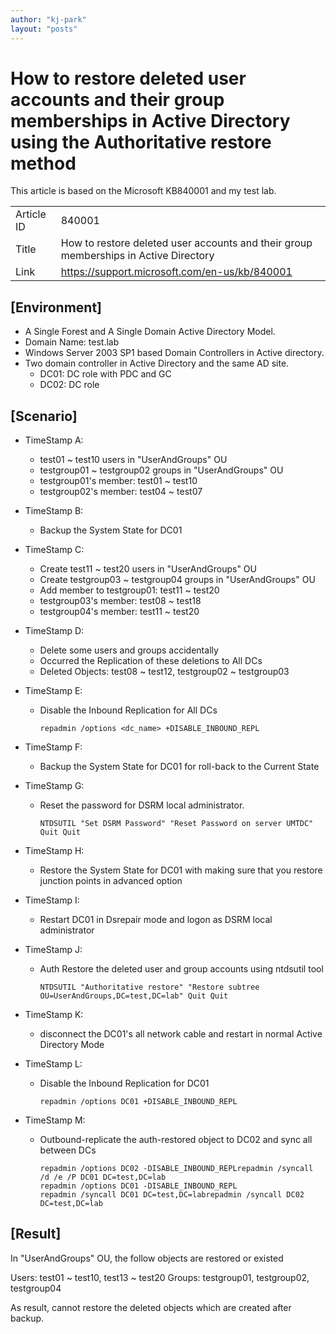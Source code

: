 ```yaml
---
author: "kj-park"
layout: "posts"
---
```

# How to restore deleted user accounts and their group memberships in Active Directory using the Authoritative restore method

This article is based on the Microsoft KB840001 and my test lab.

<table class="Reference">
    <tr><td>Article ID</td><td>840001</td></tr>
    <tr><td>Title</td><td>How to restore deleted user accounts and their group memberships in Active Directory</td></tr>
    <tr><td>Link</td><td><a href="https://support.microsoft.com/en-us/kb/840001">https://support.microsoft.com/en-us/kb/840001</a></td></tr>
</table>

## [Environment]

- A Single Forest and A Single Domain Active Directory Model.
- Domain Name: test.lab
- Windows Server 2003 SP1 based Domain Controllers in Active directory.
- Two domain controller in Active Directory and the same AD site. 
    - DC01: DC role with PDC and GC
    - DC02: DC role


## [Scenario]

- TimeStamp A: 
    - test01 ~ test10 users in "UserAndGroups" OU
    - testgroup01 ~ testgroup02 groups in "UserAndGroups" OU
    - testgroup01's member: test01 ~ test10
    - testgroup02's member: test04 ~ test07

- TimeStamp B: 
    - Backup the System State for DC01

- TimeStamp C: 
    - Create test11 ~ test20 users in "UserAndGroups" OU
    - Create testgroup03 ~ testgroup04 groups in "UserAndGroups" OU
    - Add member to testgroup01: test11 ~ test20
    - testgroup03's member: test08 ~ test18
    - testgroup04's member: test11 ~ test20

- TimeStamp D: 
    - Delete some users and groups accidentally
    - Occurred the Replication of these deletions to All DCs
    - Deleted Objects: test08 ~ test12, testgroup02 ~ testgroup03

- TimeStamp E: 
    - Disable the Inbound Replication for All DCs
        ```batch
        repadmin /options <dc_name> +DISABLE_INBOUND_REPL
        ```

- TimeStamp F: 
    - Backup the System State for DC01 for roll-back to the Current State

- TimeStamp G: 
    - Reset the password for DSRM local administrator.
        ```batch
        NTDSUTIL "Set DSRM Password" "Reset Password on server UMTDC" Quit Quit
        ```

- TimeStamp H: 
    - Restore the System State for DC01 with making sure that you restore junction points in advanced option

- TimeStamp I: 
    - Restart DC01 in Dsrepair mode and logon as DSRM local administrator

- TimeStamp J: 
    - Auth Restore the deleted user and group accounts using ntdsutil tool
        ```batch
        NTDSUTIL "Authoritative restore" "Restore subtree OU=UserAndGroups,DC=test,DC=lab" Quit Quit
        ```

- TimeStamp K: 
    - disconnect the DC01's all network cable and restart in normal Active Directory Mode

- TimeStamp L: 
    - Disable the Inbound Replication for DC01
        ```batch
        repadmin /options DC01 +DISABLE_INBOUND_REPL
        ```

- TimeStamp M: 
    - Outbound-replicate the auth-restored object to DC02 and sync all between DCs
        ```batch
        repadmin /options DC02 -DISABLE_INBOUND_REPLrepadmin /syncall /d /e /P DC01 DC=test,DC=lab
        repadmin /options DC01 -DISABLE_INBOUND_REPL
        repadmin /syncall DC01 DC=test,DC=labrepadmin /syncall DC02 DC=test,DC=lab
        ```

## [Result]

In  "UserAndGroups" OU, the follow objects are restored or existed

Users: test01 ~ test10, test13 ~ test20 Groups: testgroup01, testgroup02, testgroup04

As result, cannot restore the deleted objects which are created after backup.
